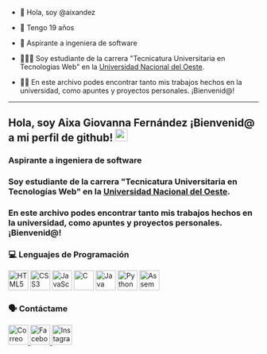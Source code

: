 - 👋 Hola, soy @aixandez
- 🎉 Tengo 19 años
- 💼 Aspirante a ingeniera de software
- 👩🏻‍💻 Soy estudiante de la carrera "Tecnicatura Universitaria en Tecnologias Web" en la [Universidad Nacional del Oeste](https://www.uno.edu.ar/oferta-academica/tecnicaturas/tec-univ-en-tecnologias-web.html).

- ✍🏻 En este archivo podes encontrar tanto mis trabajos hechos en la universidad, como apuntes y proyectos personales. ¡Bienvenid@!

-------------------------

## Hola, soy Aixa Giovanna Fernández ¡Bienvenid@ a mi perfil de github! <img src="https://media.giphy.com/media/hvRJCLFzcasrR4ia7z/giphy.gif" width="25px">
### Aspirante a ingeniera de software
### Soy estudiante de la carrera "Tecnicatura Universitaria en Tecnologías Web" en la [Universidad Nacional del Oeste](https://www.uno.edu.ar/oferta-academica/tecnicaturas/tec-univ-en-tecnologias-web.html).
### En este archivo podes encontrar tanto mis trabajos hechos en la universidad, como apuntes y proyectos personales. ¡Bienvenid@!

### 💻 Lenguajes de Programación
<p align="left">
  <img src="https://cdn.jsdelivr.net/gh/devicons/devicon/icons/html5/html5-original.svg" title="HTML5" alt="HTML5" width="40" height="40"/>
  <img src="https://cdn.jsdelivr.net/gh/devicons/devicon/icons/css3/css3-original.svg" title="CSS3" alt="CSS3" width="40" height="40"/>
  <img src="https://cdn.jsdelivr.net/gh/devicons/devicon/icons/javascript/javascript-original.svg" title="JavaScript" alt="JavaScript" width="40" height="40"/>
  <img src="https://cdn.jsdelivr.net/gh/devicons/devicon/icons/c/c-original.svg" title="C" alt="C" width="40" height="40"/>
  <img src="https://cdn.jsdelivr.net/gh/devicons/devicon/icons/java/java-original.svg" title="Java" alt="Java" width="40" height="40"/>
  <img src="https://cdn.jsdelivr.net/gh/devicons/devicon/icons/python/python-original.svg" title="Python" alt="Python" width="40" height="40"/>
  <img src="https://cdn.jsdelivr.net/gh/devicons/devicon/icons/bash/bash-original.svg" title="Assembler" alt="Assembler" width="40" height="40"/>
</p>

### 🗣️ Contáctame
<p align="left">
  <a href="mailto:tuemail@example.com" target="_blank">
    <img src="https://cdn.jsdelivr.net/gh/devicons/devicon/icons/google/google-original.svg" title="Correo" alt="Correo" width="40" height="40"/>
  </a>
  <a href="https://facebook.com/tuusuario" target="_blank">
    <img src="https://cdn.jsdelivr.net/gh/devicons/devicon/icons/facebook/facebook-original.svg" title="Facebook" alt="Facebook" width="40" height="40"/>
  </a>
  <a href="https://instagram.com/tuusuario" target="_blank">
    <img src="https://cdn.jsdelivr.net/gh/devicons/devicon/icons/instagram/instagram-original.svg" title="Instagram" alt="Instagram" width="40" height="40"/>
  </a>
</p>
